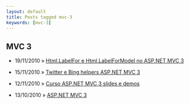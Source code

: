```yaml
---
layout: default
title: Posts tagged mvc-3
keywords: [mvc-3]
---
```

<h2 class="category">MVC 3</h2>
<ul class="posts">
<li>
<p>
<span class="date">19/11/2010</span> &raquo; 
<a href="/blog/html-labelfor-html-labelformodel-no-asp-net-mvc-3">Html.LabelFor e Html.LabelForModel no ASP.NET MVC 3</a>
</p>
</li> 
<li>
<p>
<span class="date">15/11/2010</span> &raquo; 
<a href="/blog/twitter-bing-helpers-asp-net-mvc-3">Twitter e Bing helpers ASP.NET MVC 3</a>
</p>
</li> 
<li>
<p>
<span class="date">12/11/2010</span> &raquo; 
<a href="/blog/curso-asp-net-mvc-3-slides-e-demos">Curso ASP.NET MVC 3 slides e demos</a>
</p>
</li> 
<li>
<p>
<span class="date">13/10/2010</span> &raquo; 
<a href="/blog/asp-net-mvc-3">ASP.NET MVC 3</a>
</p>
</li> 
</ul>

